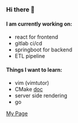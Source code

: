### Hi there 👋

#### I am currently working on:

- react for frontend
- gitlab ci/cd
- springboot for backend
- ETL pipeline

#### Things I want to learn:
- vim (vimtutor)
- CMake [doc](https://cliutils.gitlab.io/modern-cmake/)
- server side rendering
- go

[My Page](https://chengjackjelly.github.io)
